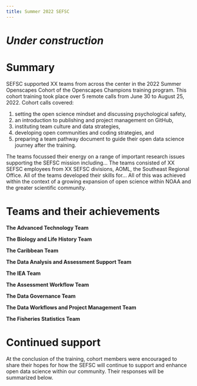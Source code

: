 ```yaml
---
title: Summer 2022 SEFSC
---
```


# *Under construction*

# Summary
SEFSC supported XX teams from across the center in the 2022 Summer Openscapes Cohort of the Openscapes Champions training program. This cohort training took place over 5 remote calls from June 30 to August 25, 2022. Cohort calls covered: 

1) setting the open science mindset and discussing psychological safety, 
2) an introduction to publishing and project management on GitHub, 
3) instituting team culture and data strategies, 
4) developing open communities and coding strategies, and 
5) preparing a team pathway document to guide their open data science journey after the training. 

The teams focussed their energy on a range of important research issues supporting the SEFSC mission including... The teams consisted of XX SEFSC employees from XX SEFSC divisions, AOML, the Southeast Regional Office. All of the teams developed their skills for... All of this was achieved within the context of a growing expansion of open science within NOAA and the greater scientific community. 


# Teams and their achievements
**The Advanced Technology Team** 

**The Biology and Life History Team** 

**The Caribbean Team** 

**The Data Analysis and Assessment Support Team** 

**The IEA Team** 

**The Assessment Workflow Team** 

**The Data Governance Team** 

**The Data Workflows and Project Management Team** 

**The Fisheries Statistics Team** 

# Continued support

At the conclusion of the training, cohort members were encouraged to share their hopes for how the SEFSC will continue to support and enhance open data science within our community. Their responses will be summarized below.
